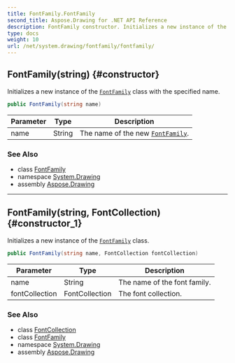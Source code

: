 ```yaml
---
title: FontFamily.FontFamily
second_title: Aspose.Drawing for .NET API Reference
description: FontFamily constructor. Initializes a new instance of the FontFamily class with the specified name
type: docs
weight: 10
url: /net/system.drawing/fontfamily/fontfamily/
---
```

## FontFamily(string) {#constructor}

Initializes a new instance of the [`FontFamily`](../) class with the specified name.

```csharp
public FontFamily(string name)
```

| Parameter | Type | Description |
| --- | --- | --- |
| name | String | The name of the new [`FontFamily`](../). |

### See Also

* class [FontFamily](../)
* namespace [System.Drawing](../../fontfamily/)
* assembly [Aspose.Drawing](../../../)

---

## FontFamily(string, FontCollection) {#constructor_1}

Initializes a new instance of the [`FontFamily`](../) class.

```csharp
public FontFamily(string name, FontCollection fontCollection)
```

| Parameter | Type | Description |
| --- | --- | --- |
| name | String | The name of the font family. |
| fontCollection | FontCollection | The font collection. |

### See Also

* class [FontCollection](../../../system.drawing.text/fontcollection/)
* class [FontFamily](../)
* namespace [System.Drawing](../../fontfamily/)
* assembly [Aspose.Drawing](../../../)


